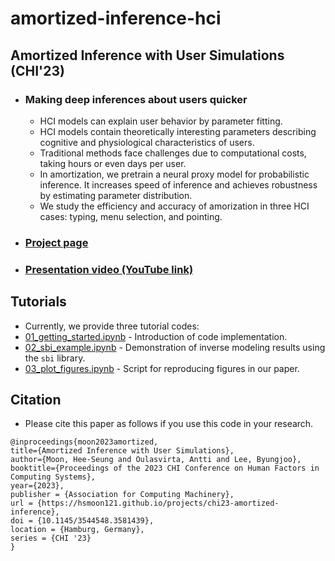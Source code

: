 # amortized-inference-hci

## Amortized Inference with User Simulations (CHI'23)

- ### Making deep inferences about users quicker
	- HCI models can explain user behavior by parameter fitting.  
	- HCI models contain theoretically interesting parameters describing cognitive and physiological characteristics of users.  
	- Traditional methods face challenges due to computational costs, taking hours or even days per user.  
	- In amortization, we pretrain a neural proxy model for probabilistic inference. It increases speed of inference and achieves robustness by estimating parameter distribution.  
	- We study the efficiency and accuracy of amorization in three HCI cases: typing, menu selection, and pointing.
- ### [Project page](https://hsmoon121.github.io/projects/chi23-amortized-inference/index.html)
- ### [Presentation video (YouTube link)](https://www.youtube.com/watch?v=Lx9jKuzsASA)

## Tutorials

- Currently, we provide three tutorial codes:
- [01_getting_started.ipynb](https://github.com/hsmoon121/amortized-inference-hci/examples/01_getting_started.ipynb) - Introduction of code implementation.
- [02_sbi_example.ipynb](https://github.com/hsmoon121/amortized-inference-hci/examples/02_sbi_example.ipynb) - Demonstration of inverse modeling results using the `sbi` library.
- [03_plot_figures.ipynb](https://github.com/hsmoon121/amortized-inference-hci/examples/03_plot_figures.ipynb) - Script for reproducing figures in our paper.

## Citation

- Please cite this paper as follows if you use this code in your research.

```
@inproceedings{moon2023amortized,
title={Amortized Inference with User Simulations},
author={Moon, Hee-Seung and Oulasvirta, Antti and Lee, Byungjoo},
booktitle={Proceedings of the 2023 CHI Conference on Human Factors in Computing Systems},
year={2023},
publisher = {Association for Computing Machinery},
url = {https://hsmoon121.github.io/projects/chi23-amortized-inference},
doi = {10.1145/3544548.3581439},
location = {Hamburg, Germany},
series = {CHI '23}
}
```
